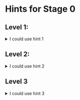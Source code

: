 # Hints for Stage 0

## Level 1:
<details>
<summary>I could use hint 1</summary>

Verify that all data is entered correctly into your `env.py` file.

To get an idea on how the calls should look like check the `intro.py`

</details>  

## Level 2: 
<details>
<summary>I could use hint 2</summary>

Umbrella Investigate API: https://docs.umbrella.com/investigate-api/docs

For info on the historical data have a look at: https://docs.umbrella.com/investigate-api/docs/pdns

_For Future Reference_: 

All Umbrella API's: https://docs.umbrella.com/umbrella-guides/page/developer-guides

</details>

## Level 3
<details>
<summary>I could use hint 3</summary>

Set the correct variables like host, domain and api key for Umbrella. Set also everything that you want to put in the request, like the url and the headers that are required.

Make sure the right data in the correct format is chosen, you can use print statements to debug your code.

Get the domain status from the response of your request and check it's value to determine if it is:
* 1 = Clean
* -1 = Malicious
* 0 = Undefined

and finally print out the result in a readable format.

For the historical information you will need to construct another API call towards the Investigate API using the Passive DNS (pdns) endpoint. It could look like this: https://investigate.api.umbrella.com/pdns/domain/internetbadguys.com

Finally, print the information on the historical data in a well formatted, readable format!
</details>